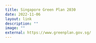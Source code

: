 ```yaml
---
title: Singapore Green Plan 2030
date: 2022-11-06
layout: link
description: ""
image: ""
external: https://www.greenplan.gov.sg/
---
```

